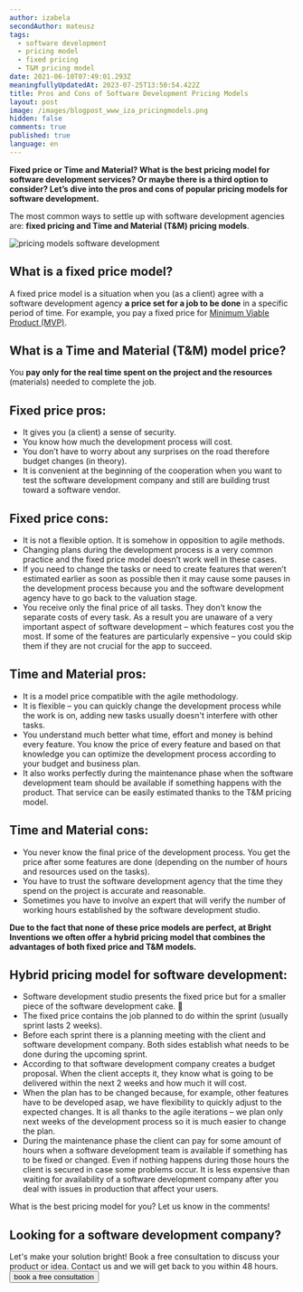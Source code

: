 ```yaml
---
author: izabela
secondAuthor: mateusz
tags:
  - software development
  - pricing model
  - fixed pricing
  - T&M pricing model
date: 2021-06-10T07:49:01.293Z
meaningfullyUpdatedAt: 2023-07-25T13:50:54.422Z
title: Pros and Cons of Software Development Pricing Models
layout: post
image: /images/blogpost_www_iza_pricingmodels.png
hidden: false
comments: true
published: true
language: en
---
```

**Fixed price or Time and Material? What is the best pricing model for software development services? Or maybe there is a third option to consider? Let’s dive into the pros and cons of popular pricing models for software development.**

The most common ways to settle up with software development agencies are: **fixed pricing and Time and Material (T&M) pricing models**.

![pricing models software development](/images/price_models_in_post.png)

## What is a fixed price model?

A fixed price model is a situation when you (as a client) agree with a software development agency **a price set for a job to be done** in a specific period of time. For example, you pay a fixed price for [Minimum Viable Product (MVP)](/our-areas/mvp-development).

## What is a Time and Material (T&M) model price?

You **pay only for the real time spent on the project and the resources** (materials) needed to complete the job.

## Fixed price pros:

* It gives you (a client) a sense of security.
* You know how much the development process will cost.
* You don’t have to worry about any surprises on the road therefore budget changes (in theory).
* It is convenient at the beginning of the cooperation when you want to test the software development company and still are building trust toward a software vendor.

## Fixed price cons:

* It is not a flexible option. It is somehow in opposition to agile methods.
* Changing plans during the development process is a very common practice and the fixed price model doesn’t work well in these cases.
* If you need to change the tasks or need to create features that weren’t estimated earlier as soon as possible then it may cause some pauses in the development process because you and the software development agency have to go back to the valuation stage.
* You receive only the final price of all tasks. They don’t know the separate costs of every task. As a result you are unaware of a very important aspect of software development – which features cost you the most. If some of the features are particularly expensive – you could skip them if they are not crucial for the app to succeed.

## Time and Material pros:

* It is a model price compatible with the agile methodology.
* It is flexible – you can quickly change the development process while the work is on, adding new tasks usually doesn't interfere with other tasks.
* You understand much better what time, effort and money is behind every feature. You know the price of every feature and based on that knowledge you can optimize the development process according to your budget and business plan.
* It also works perfectly during the maintenance phase when the software development team should be available if something happens with the product. That service can be easily estimated thanks to the T&M pricing model. 

## Time and Material cons:

* You never know the final price of the development process. You get the price after some features are done (depending on the number of hours and resources used on the tasks).
* You have to trust the software development agency that the time they spend on the project is accurate and reasonable. 
* Sometimes you have to involve an expert that will verify the number of working hours established by the software development studio.

**Due to the fact that none of these price models are perfect, at Bright Inventions we often offer a hybrid pricing model that combines the advantages of both fixed price and T&M models.**

## Hybrid pricing model for software development:

* Software development studio presents the fixed price but for a smaller piece of the software development cake. 🙂
* The fixed price contains the job planned to do within the sprint (usually sprint lasts 2 weeks).
* Before each sprint there is a planning meeting with the client and software development company. Both sides establish what needs to be done during the upcoming sprint.
* According to that software development company creates a budget proposal. When the client accepts it, they know what is going to be delivered within the next 2 weeks and how much it will cost.
* When the plan has to be changed because, for example, other features have to be developed asap, we have flexibility to quickly adjust to the expected changes. It is all thanks to the agile iterations – we plan only next weeks of the development process so it is much easier to change the plan.
* During the maintenance phase the client can pay for some amount of hours when a software development team is available if something has to be fixed or changed. Even if nothing happens during those hours the client is secured in case some problems occur. It is less expensive than waiting for availability of a software development company after you deal with issues in production that affect your users.

What is the best pricing model for you? Let us know in the comments!

<div class='block-button'><h2>Looking for a software development company?</h2><div>Let's make your solution bright! Book a free consultation to discuss your product or idea. Contact us and we will get back to you within 48 hours.</div><a href="/start-project/"><button>book a free consultation</button></a></div>